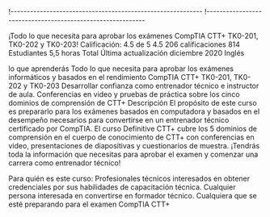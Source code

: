 !-----------------------------------------------------------
!-----------------------------------------------------------

¡Todo lo que necesita para aprobar los exámenes CompTIA CTT+ TK0-201, TK0-202 y TK0-203!
Calificación: 4.5 de 5
4.5
206 calificaciones
814
Estudiantes
5,5 horas
Total
Última actualización diciembre 2020
Inglés

lo que aprenderás
Todo lo que necesita para aprobar los exámenes informáticos y basados en el rendimiento CompTIA CTT+ TK0-201, TK0-202 y TK0-203
Desarrollar confianza como entrenador técnico e instructor de aula.
Conferencias en video y pruebas de práctica sobre los cinco dominios de comprensión de CTT+
Descripción
El propósito de este curso es prepararlo para los exámenes basados en computadora y basados en el desempeño necesarios para convertirse en un entrenador técnico certificado por CompTIA. El curso Definitive CTT+ cubre los 5 dominios de comprensión en el cuerpo de conocimiento de CTT+ con conferencias en video, presentaciones de diapositivas y cuestionarios de muestra. ¡Tendrás toda la información que necesitas para aprobar el examen y comenzar una carrera como entrenador técnico!

Para quién es este curso:
Profesionales técnicos interesados en obtener credenciales por sus habilidades de capacitación técnica.
Cualquier persona interesada en convertirse en formador técnico.
Cualquiera que se esté preparando para el examen CompTIA CTT+